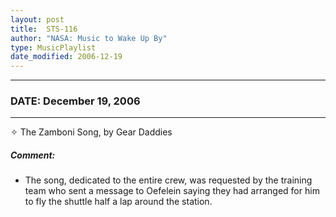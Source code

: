 ```yaml
---
layout: post
title:  STS-116
author: "NASA: Music to Wake Up By"
type: MusicPlaylist
date_modified: 2006-12-19
---
```


----
### DATE: December 19, 2006
----
✧ The Zamboni Song, by Gear Daddies

##### Comment:
* The song, dedicated to the entire crew, was requested by the training team who sent a message to Oefelein saying they had arranged for him to fly the shuttle half a lap around the station.
